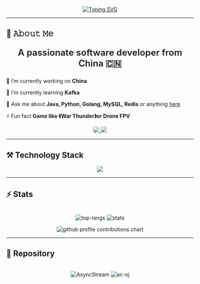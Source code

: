 <div align="center">
    <a href="https://git.io/typing-svg"><img
            src="https://readme-typing-svg.herokuapp.com?font=Pixelify+Sans&size=35&pause=1000&color=FF79AE&vCenter=true&width=435&lines=Hello!+Nice+to+see+you;"
            alt="Typing SVG" /></a>
</div>
<hr />
<h2>📖 𝙰𝚋𝚘𝚞𝚝 𝙼𝚎</h2>
<div align="center">
    <p style="font-size: 24;font-weight: 600;">A passionate software developer from China 🇨🇳</p>
</div>
<div align="left">
    <p>🔭 I’m currently working on <b>China</b></p>
    <p>🌱 I’m currently learning <b>Kafka</b></p>
    <p>💬 Ask me about <b>Java, Python, Golang, MySQL, Redis</b> or anything
        <a href="https://github.com/code2tan/code2tan/issues">here</a>
    </p>
    <p>
        ⚡ Fun fact <b>Game like 《War Thunder》or Drone FPV</b>
    </p>
</div>
<div align="center">
    <a href="mailto:495140477@qq.com">
        <img src="https://img.shields.io/badge/Gmail-333333?style=for-the-badge&logo=gmail&logoColor=white" />
    </a>
    <a href="https://www.workingcoder.work">
        <img src="https://img.shields.io/badge/Blogger-FF5722?style=for-the-badge&logo=blogger&logoColor=white" />
    </a>
</div>
<hr />
<h2>⚒️ Technology Stack</h2>
<div align="center" style="font-size: 24;">
    <img src="https://skillicons.dev/icons?i=java,python,go,c,js,ts,css,md,mysql,redis,mongodb,sqlite,spring,pytorch,react,
        rabbitmq,kafka,nginx,prometheus,git,github,maven,gradle,figma,idea,vscode,vim,linux">
</div>
<hr />
<h2>⚡ Stats</h2>
<br>
<div align="center">
    <picture>
        <source media="(prefers-color-scheme: dark)"
            srcset="https://github-readme-stats.vercel.app/api/top-langs/?username=code2tan&theme=nightowl&hide_border=true&hide=HTML&layout=donut" />
        <source media="(prefers-color-scheme: light)"
            srcset="https://github-readme-stats.vercel.app/api/top-langs/?username=code2tan&theme=buefy&hide_border=true&hide=HTML&layout=donut" />
        <img alt="top-langs" src="" />
    </picture>
    <picture>
        <source media="(prefers-color-scheme: dark)"
            srcset="https://github-readme-stats.vercel.app/api?username=code2tan&theme=nightowl&hide_border=true&show_icons=true" />
        <source media="(prefers-color-scheme: light)"
            srcset="https://github-readme-stats.vercel.app/api?username=code2tan&theme=buefy&hide_border=true&show_icons=true" />
        <img alt="stats" src="" />
    </picture>
</div>
<p align="center">
    <picture>
        <source media="(prefers-color-scheme: dark)"
            srcset="https://raw.githubusercontent.com/code2tan/code2tan/output-3d-contrib/night.svg" />
        <source media="(prefers-color-scheme: light)"
            srcset="https://raw.githubusercontent.com/code2tan/code2tan/output-3d-contrib/day.svg" />
        <img alt="github profile contributions chart" src="" />
    </picture>
</p>

<hr />
<h2>🔺 Repository</h2>
<br>
<div align="center">
    <picture>
        <source media="(prefers-color-scheme: dark)"
            srcset="https://github-readme-stats.vercel.app/api/pin/?username=code2tan&repo=AsyncStream&theme=nightowl" />
        <source media="(prefers-color-scheme: light)"
            srcset="https://github-readme-stats.vercel.app/api/pin/?username=code2tan&repo=AsyncStream&theme=buefy" />
        <img alt="AsyncStream" src="" />
    </picture>
    <picture>
        <source media="(prefers-color-scheme: dark)"
            srcset="https://github-readme-stats.vercel.app/api/pin/?username=code2tan&repo=ac-oj&theme=nightowl" />
        <source media="(prefers-color-scheme: light)"
            srcset="https://github-readme-stats.vercel.app/api/pin/?username=code2tan&repo=ac-oj&theme=buefy" />
        <img alt="ac-oj" src="" />
    </picture>
</div>